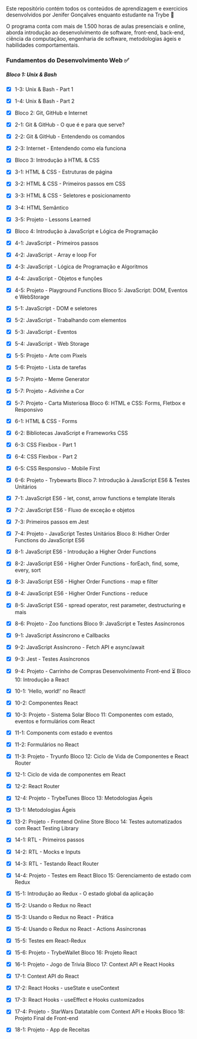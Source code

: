 Este repositório contém todos os conteúdos de aprendizagem e exercicios desenvolvidos por Jenifer Gonçalves enquanto estudante na Trybe 🚀


O programa conta com mais de 1.500 horas de aulas presenciais e online, aborda introdução ao desenvolvimento de software, front-end, back-end, ciência da computaçãoo, engenharia de software, metodologias ágeis e habilidades comportamentais.

### Fundamentos do Desenvolvimento Web ✅
##### Bloco 1: Unix & Bash
- [X] 1-3: Unix & Bash - Part 1
- [X] 1-4: Unix & Bash - Part 2
- [X] Bloco 2: Git, GitHub e Internet
- [X] 2-1: Git & GitHub - O que é e para que serve?
- [X] 2-2: Git & GitHub - Entendendo os comandos
- [X] 2-3: Internet - Entendendo como ela funciona
- [X] Bloco 3: Introdução à HTML & CSS
- [X] 3-1: HTML & CSS - Estruturas de página
- [X] 3-2: HTML & CSS - Primeiros passos em CSS
- [X] 3-3: HTML & CSS - Seletores e posicionamento
- [X] 3-4: HTML Semântico
- [X] 3-5: Projeto - Lessons Learned
- [X] Bloco 4: Introdução à JavaScript e Lógica de Programação
- [X] 4-1: JavaScript - Primeiros passos
- [X] 4-2: JavaScript - Array e loop For
- [X] 4-3: JavaScript - Lógica de Programação e Algoritmos
- [X] 4-4: JavaScript - Objetos e funções
- [X] 4-5: Projeto - Playground Functions
Bloco 5: JavaScript: DOM, Eventos e WebStorage
- [X] 5-1: JavaScript - DOM e seletores
- [X] 5-2: JavaScript - Trabalhando com elementos
- [X] 5-3: JavaScript - Eventos
- [X] 5-4: JavaScript - Web Storage
- [X] 5-5: Projeto - Arte com Pixels
- [X] 5-6: Projeto - Lista de tarefas
- [X] 5-7: Projeto - Meme Generator
- [X] 5-7: Projeto - Adivinhe a Cor
- [X] 5-7: Projeto - Carta Misteriosa
Bloco 6: HTML e CSS: Forms, Fletbox e Responsivo
- [X] 6-1: HTML & CSS - Forms
- [X] 6-2: Bibliotecas JavaScript e Frameworks CSS
- [X] 6-3: CSS Flexbox - Part 1
- [X] 6-4: CSS Flexbox - Part 2
- [X] 6-5: CSS Responsivo - Mobile First
- [X] 6-6: Projeto - Trybewarts
Bloco 7: Introdução à JavaScript ES6 & Testes Unitários
- [X] 7-1: JavaScript ES6 - let, const, arrow functions e template literals
- [X] 7-2: JavaScript ES6 - Fluxo de exceção e objetos
- [X] 7-3: Primeiros passos em Jest
- [X] 7-4: Projeto - JavaScript Testes Unitários
Bloco 8: Hidher Order Functions do JavaScript ES6
- [X] 8-1: JavaScript ES6 - Introdução a Higher Order Functions
- [X] 8-2: JavaScript ES6 - Higher Order Functions - forEach, find, some, every, sort
- [X] 8-3: JavaScript ES6 - Higher Order Functions - map e filter
- [X] 8-4: JavaScript ES6 - Higher Order Functions - reduce
- [X] 8-5: JavaScript ES6 - spread operator, rest parameter, destructuring e mais
- [X] 8-6: Projeto - Zoo functions
Bloco 9: JavaScript e Testes Assíncronos
- [X] 9-1: JavaScript Assíncrono e Callbacks
- [X] 9-2: JavaScript Assíncrono - Fetch API e async/await
- [X] 9-3: Jest - Testes Assíncronos
- [X] 9-4: Projeto - Carrinho de Compras
Desenvolvimento Front-end ⏳
Bloco 10: Introdução a React
- [X] 10-1: 'Hello, world!' no React!
- [X] 10-2: Componentes React
- [X] 10-3: Projeto - Sistema Solar
Bloco 11: Componentes com estado, eventos e formulários com React
- [X] 11-1: Components com estado e eventos
- [X] 11-2: Formulários no React
- [X] 11-3: Projeto - Tryunfo
Bloco 12: Ciclo de Vida de Componentes e React Router
- [X] 12-1: Ciclo de vida de componentes em React
- [X] 12-2: React Router
- [X] 12-4: Projeto - TrybeTunes
Bloco 13: Metodologias Ágeis
- [X] 13-1: Metodologias Ágeis
- [X] 13-2: Projeto - Frontend Online Store
Bloco 14: Testes automatizados com React Testing Library
- [X] 14-1: RTL - Primeiros passos
- [X] 14-2: RTL - Mocks e Inputs
- [X] 14-3: RTL - Testando React Router
- [X] 14-4: Projeto - Testes em React
Bloco 15: Gerenciamento de estado com Redux
- [X] 15-1: Introdução ao Redux - O estado global da aplicação
- [X] 15-2: Usando o Redux no React
- [X] 15-3: Usando o Redux no React - Prática
- [X] 15-4: Usando o Redux no React - Actions Assíncronas
- [X] 15-5: Testes em React-Redux
- [X] 15-6: Projeto - TrybeWallet
Bloco 16: Projeto React
- [X] 16-1: Projeto - Jogo de Trivia
Bloco 17: Context API e React Hooks
- [X] 17-1: Context API do React
- [X] 17-2: React Hooks - useState e useContext
- [X] 17-3: React Hooks - useEffect e Hooks customizados
- [X] 17-4: Projeto - StarWars Datatable com Context API e Hooks
Bloco 18: Projeto Final de Front-end
- [X] 18-1: Projeto - App de Receitas


